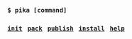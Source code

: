 ### `$ pika [command]` 

### [`init`](https://github.com/pikapkg/init) &nbsp; [`pack`](https://github.com/pikapkg/pack) &nbsp; [`publish`](https://github.com/sindresorhus/np) &nbsp; [`install`](https://github.com/pikapkg/web) &nbsp; [`help`](https://github.com/pikapkg/cli/blob/master/src/index.ts#L38-L53)
